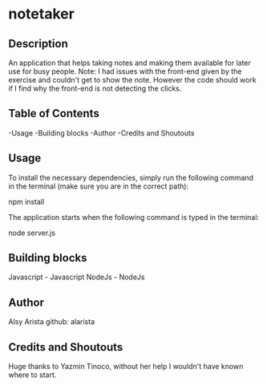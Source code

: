 # notetaker

## Description
An application that helps taking notes and making them available for later use for busy people.
Note: I had issues with the front-end given by the exercise and couldn't get to show the note. However the code should work if I find why the front-end is not detecting the clicks.  

## Table of Contents

-Usage
-Building blocks
-Author
-Credits and Shoutouts

## Usage
To install the necessary dependencies, simply run the following command in the terminal (make sure you are in the correct path):

npm install

The application starts when the following command is typed in the terminal:

node server.js

## Building blocks 
Javascript - Javascript
NodeJs - NodeJs

## Author
Alsy Arista
github: alarista

## Credits and Shoutouts
Huge thanks to Yazmin Tinoco, without her help I wouldn't have known where to start.
